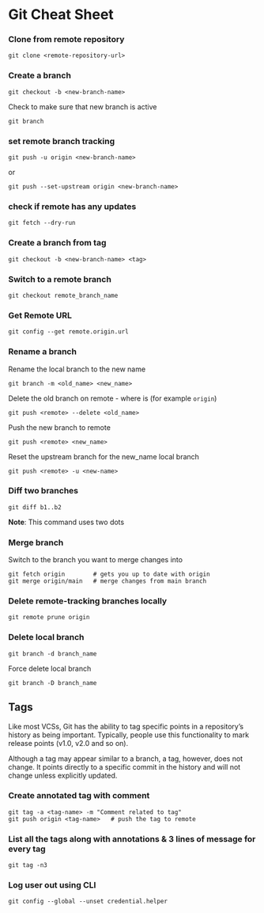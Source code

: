 # Git Cheat Sheet

### Clone from remote repository
```
git clone <remote-repository-url>
```
### Create a branch
```
git checkout -b <new-branch-name>
```

Check to make sure that new branch is active
```
git branch
```

### set remote branch tracking
```
git push -u origin <new-branch-name>
```
or
```
git push --set-upstream origin <new-branch-name>
```

### check if remote has any updates
```
git fetch --dry-run
```

### Create a branch from tag
```
git checkout -b <new-branch-name> <tag>
```

### Switch to a remote branch
```
git checkout remote_branch_name
```

### Get Remote URL
```
git config --get remote.origin.url
```

### Rename a branch
Rename the local branch to the new name
```
git branch -m <old_name> <new_name>
```
Delete the old branch on remote - where <remote> is (for example `origin`)
```
git push <remote> --delete <old_name>
```
Push the new branch to remote
```
git push <remote> <new_name>
```
Reset the upstream branch for the new_name local branch
```
git push <remote> -u <new-name>
```

### Diff two branches
```
git diff b1..b2
```
**Note**: This command uses two dots

### Merge branch
Switch to the branch you want to merge changes into
```
git fetch origin        # gets you up to date with origin
git merge origin/main   # merge changes from main branch
```

### Delete remote-tracking branches locally
```
git remote prune origin
```

### Delete local branch
```
git branch -d branch_name
```
Force delete local branch
```
git branch -D branch_name
```

## Tags
Like most VCSs, Git has the ability to tag specific points in a repository’s history as being important. Typically, people use this functionality to mark release points (v1.0, v2.0 and so on). 

Although a tag may appear similar to a branch, a tag, however, does not change. It points directly to a specific commit in the history and will not change unless explicitly updated.

### Create annotated tag with comment
```
git tag -a <tag-name> -m "Comment related to tag"
git push origin <tag-name>   # push the tag to remote
```

### List all the tags along with annotations & 3 lines of message for every tag
```
git tag -n3
```
  
### Log user out using CLI
```
git config --global --unset credential.helper
```
